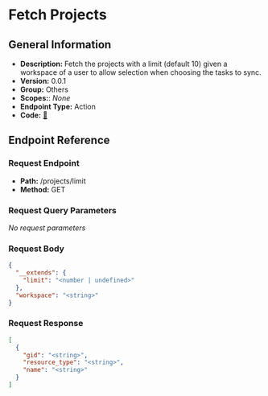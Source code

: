 # Fetch Projects

## General Information

- **Description:** Fetch the projects with a limit (default 10) given a workspace of a user to allow selection when choosing the tasks to sync.
- **Version:** 0.0.1
- **Group:** Others
- **Scopes:**: _None_
- **Endpoint Type:** Action
- **Code:** [🔗](https://github.com/NangoHQ/integration-templates/tree/main/integrations/asana/actions/fetch-projects.ts)

## Endpoint Reference

### Request Endpoint

- **Path:** /projects/limit
- **Method:** GET

### Request Query Parameters

_No request parameters_

### Request Body

```json
{
  "__extends": {
    "limit": "<number | undefined>"
  },
  "workspace": "<string>"
}
```

### Request Response

```json
[
  {
    "gid": "<string>",
    "resource_type": "<string>",
    "name": "<string>"
  }
]
```
